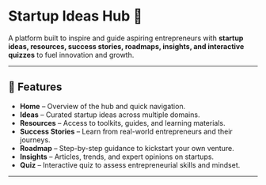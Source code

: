 # Startup Ideas Hub 🚀

A platform built to inspire and guide aspiring entrepreneurs with **startup ideas, resources, success stories, roadmaps, insights, and interactive quizzes** to fuel innovation and growth.  

---

## 🚀 Features  

- **Home** – Overview of the hub and quick navigation.  
- **Ideas** – Curated startup ideas across multiple domains.  
- **Resources** – Access to toolkits, guides, and learning materials.  
- **Success Stories** – Learn from real-world entrepreneurs and their journeys.  
- **Roadmap** – Step-by-step guidance to kickstart your own venture.  
- **Insights** – Articles, trends, and expert opinions on startups.   
- **Quiz** – Interactive quiz to assess entrepreneurial skills and mindset.  

---


